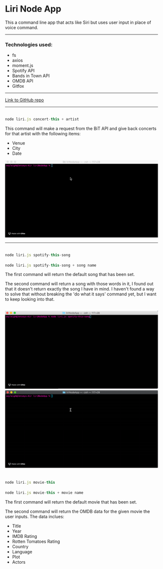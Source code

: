 # Liri Node App

This a command line app that acts like Siri but uses user input in place of voice command. 

---

### Technologies used:

* fs
* axios
* moment.js
* Spotify API
* Bands in Town API
* OMDB API
* Gitfox

---

[Link to GitHub repo](https://github.com/seyleigh/liriNodeApp)

---

```javascript

node liri.js concert-this + artist

```
This command will make a request from the BiT API and give back concerts for that artist with the following items:
- Venue
- City
- Date

![Concert This Function](./images/concert.gif)

---

```javascript

node liri.js spotify-this-song

node liri.js spotify-this-song + song name

```

The first command will return the default song that has been set. 

The second command will return a song with those words in it, I found out that it doesn't return exactly the song I have in mind. I haven't found a way to solve that without breaking the 'do what it says' command yet, but I want to keep looking into that.

![Spotify This Null Function](./images/spotifynull.gif)
![Spotify This Function](./images/spotify.gif)
---

```javascript

node liri.js movie-this

node liri.js movie-this + movie name

```
The first command will return the default movie that has been set.

The second command will return the OMDB data for the given movie the user inputs. The data inclues:
- Title
- Year
- IMDB Rating
- Rotten Tomatoes Rating
- Country
- Language
- Plot
- Actors



